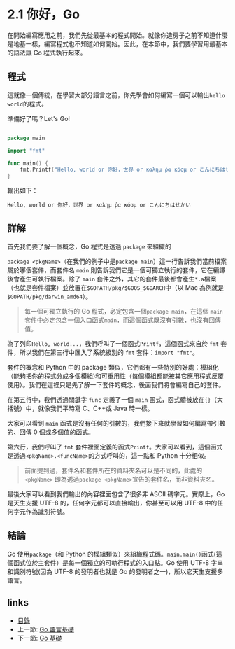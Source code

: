 # 2.1 你好，Go

在開始編寫應用之前，我們先從最基本的程式開始。就像你造房子之前不知道什麼是地基一樣，編寫程式也不知道如何開始。因此，在本節中，我們要學習用最基本的語法讓 Go 程式執行起來。

## 程式

這就像一個傳統，在學習大部分語言之前，你先學會如何編寫一個可以輸出`hello world`的程式。

準備好了嗎？Let's Go!
```Go

package main

import "fmt"

func main() {
	fmt.Printf("Hello, world or 你好，世界 or καλημ ́ρα κóσμ or こんにちはせかい\n")
}
```
輸出如下：

	Hello, world or 你好，世界 or καλημ ́ρα κóσμ or こんにちはせかい

## 詳解
首先我們要了解一個概念，Go 程式是透過 `package` 來組織的

`package <pkgName>`（在我們的例子中是`package main`）這一行告訴我們當前檔案屬於哪個套件，而套件名 `main` 則告訴我們它是一個可獨立執行的套件，它在編譯後會產生可執行檔案。除了 `main` 套件之外，其它的套件最後都會產生`*.a`檔案（也就是套件檔案）並放置在`$GOPATH/pkg/$GOOS_$GOARCH`中（以 Mac 為例就是`$GOPATH/pkg/darwin_amd64`）。

>每一個可獨立執行的 Go 程式，必定包含一個`package main`，在這個 `main` 套件中必定包含一個入口函式`main`，而這個函式既沒有引數，也沒有回傳值。

為了列印`Hello, world...`，我們呼叫了一個函式`Printf`，這個函式來自於 `fmt` 套件，所以我們在第三行中匯入了系統級別的 `fmt` 套件：`import "fmt"`。

套件的概念和 Python 中的 package 類似，它們都有一些特別的好處：模組化（能夠把你的程式分成多個模組)和可重用性（每個模組都能被其它應用程式反覆使用）。我們在這裡只是先了解一下套件的概念，後面我們將會編寫自己的套件。

在第五行中，我們透過關鍵字 `func` 定義了一個 `main` 函式，函式體被放在`{}`（大括號）中，就像我們平時寫 C、C++或 Java 時一樣。

大家可以看到 `main` 函式是沒有任何的引數的，我們接下來就學習如何編寫帶引數的、回傳 0 個或多個值的函式。

第六行，我們呼叫了 `fmt` 套件裡面定義的函式`Printf`。大家可以看到，這個函式是透過`<pkgName>.<funcName>`的方式呼叫的，這一點和 Python 十分相似。

>前面提到過，套件名和套件所在的資料夾名可以是不同的，此處的 `<pkgName>` 即為透過`package <pkgName>`宣告的套件名，而非資料夾名。

最後大家可以看到我們輸出的內容裡面包含了很多非 ASCII 碼字元。實際上，Go 是天生支援 UTF-8 的，任何字元都可以直接輸出，你甚至可以用 UTF-8 中的任何字元作為識別符號。


## 結論

Go 使用`package`（和 Python 的模組類似）來組織程式碼。`main.main()`函式(這個函式位於主套件）是每一個獨立的可執行程式的入口點。Go 使用 UTF-8 字串和識別符號(因為 UTF-8 的發明者也就是 Go 的發明者之一)，所以它天生支援多語言。

## links
   * [目錄](<preface.md>)
   * 上一節: [Go 語言基礎](<02.0.md>)
   * 下一節: [Go 基礎](<02.2.md>)
